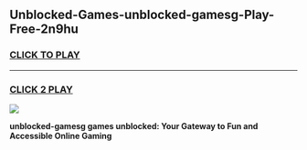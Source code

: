 
## Unblocked-Games-unblocked-gamesg-Play-Free-2n9hu
<h3>
<a href="https://premium76.site?title=unblocked-gamesg&ref=10A">CLICK TO PLAY</a></h3>
<hr>

<h3>
<a href="https://premium76.site?title=unblocked-gamesg&ref=10A">CLICK 2 PLAY</a>
  
</h3>

<a href="https://premium76.site?title=unblocked-gamesg&ref=10A"><img src="https://clearcache.store/games.png"></a>


**unblocked-gamesg games unblocked: Your Gateway to Fun and Accessible Online Gaming**
